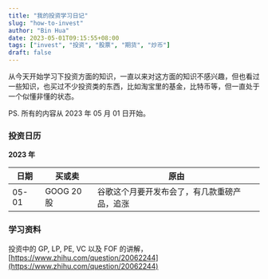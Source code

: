 ```yaml
---
title: "我的投资学习日记"
slug: "how-to-invest"
author: "Bin Hua"
date: 2023-05-01T09:15:55+08:00
tags: ["invest", "投资", "股票", "期货", "炒币"]
draft: false
---
```


从今天开始学习下投资方面的知识，一直以来对这方面的知识不感兴趣，但也看过一些知识，也买过不少投资类的东西，比如淘宝里的基金，比特币等，但一直处于一个似懂非懂的状态。

PS. 所有的内容从 2023 年 05 月 01 日开始。

### 投资日历

**2023 年**

|日期|买或卖|原由|
|---|---|---|
|05-01|GOOG 20 股|谷歌这个月要开发布会了，有几款重磅产品，追涨|

### 学习资料

投资中的 GP, LP, PE, VC 以及 FOF 的讲解，[https://www.zhihu.com/question/20062244](https://www.zhihu.com/question/20062244)